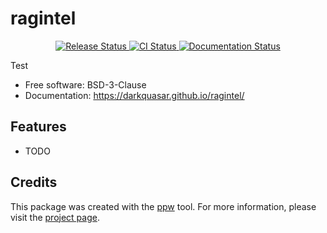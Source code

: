 # ragintel


<p align="center">
<a href="https://pypi.python.org/pypi/ragintel">
    <img src="https://img.shields.io/pypi/v/ragintel.svg"
        alt = "Release Status">
</a>

<a href="https://github.com/darkquasar/ragintel/actions">
    <img src="https://github.com/darkquasar/ragintel/actions/workflows/main.yml/badge.svg?branch=release" alt="CI Status">
</a>

<a href="https://darkquasar.github.io/ragintel/">
    <img src="https://img.shields.io/website/https/darkquasar.github.io/ragintel/index.html.svg?label=docs&down_message=unavailable&up_message=available" alt="Documentation Status">
</a>

</p>


Test


* Free software: BSD-3-Clause
* Documentation: <https://darkquasar.github.io/ragintel/>


## Features

* TODO

## Credits

This package was created with the [ppw](https://zillionare.github.io/python-project-wizard) tool. For more information, please visit the [project page](https://zillionare.github.io/python-project-wizard/).
